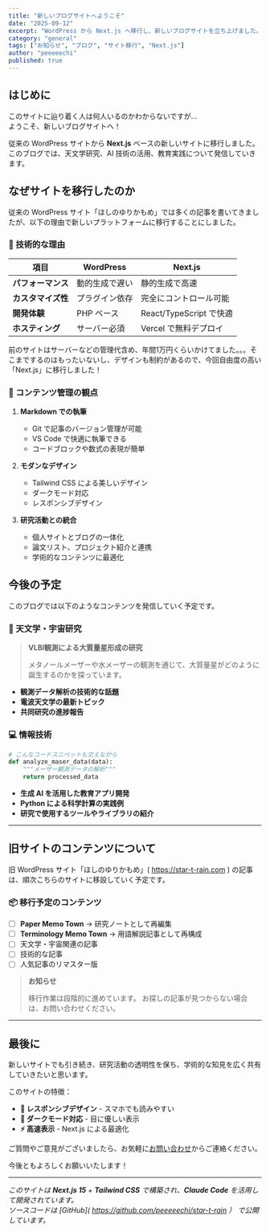 ```yaml
---
title: "新しいブログサイトへようこそ"
date: "2025-09-12"
excerpt: "WordPress から Next.js へ移行し、新しいブログサイトを立ち上げました。研究活動や技術的な発見について発信していきます。"
category: "general"
tags: ["お知らせ", "ブログ", "サイト移行", "Next.js"]
author: "peeeeechi"
published: true
---
```


## はじめに

このサイトに辿り着く人は何人いるのかわからないですが...  
ようこそ、新しいブログサイトへ！

従来の WordPress サイトから **Next.js** ベースの新しいサイトに移行しました。このブログでは、天文学研究、AI 技術の活用、教育実践について発信していきます。

## なぜサイトを移行したのか

従来の WordPress サイト「ほしのゆりかもめ」では多くの記事を書いてきましたが、以下の理由で新しいプラットフォームに移行することにしました。

### 🚀 技術的な理由

| 項目 | WordPress | Next.js |
|------|-----------|---------|
| **パフォーマンス** | 動的生成で遅い | 静的生成で高速 |
| **カスタマイズ性** | プラグイン依存 | 完全にコントロール可能 |
| **開発体験** | PHP ベース | React/TypeScript で快適 |
| **ホスティング** | サーバー必須 | Vercel で無料デプロイ |

前のサイトはサーバーなどの管理代含め、年間1万円くらいかけてました。。。そこまでするのはもったいないし、デザインも制約があるので、今回自由度の高い「Next.js」に移行しました！

### 📝 コンテンツ管理の観点

1. **Markdown での執筆**
   - Git で記事のバージョン管理が可能
   - VS Code で快適に執筆できる
   - コードブロックや数式の表現が簡単

2. **モダンなデザイン**
   - Tailwind CSS による美しいデザイン
   - ダークモード対応
   - レスポンシブデザイン

3. **研究活動との統合**
   - 個人サイトとブログの一体化
   - 論文リスト、プロジェクト紹介と連携
   - 学術的なコンテンツに最適化

## 今後の予定

このブログでは以下のようなコンテンツを発信していく予定です。

### 🌟 天文学・宇宙研究

> **VLBI観測による大質量星形成の研究**  
>
> メタノールメーザーや水メーザーの観測を通じて、大質量星がどのように誕生するのかを探っています。

- **観測データ解析の技術的な話題**
- **電波天文学の最新トピック**
- **共同研究の進捗報告**

### 💻 情報技術

```python
# こんなコードスニペットも交えながら
def analyze_maser_data(data):
    """メーザー観測データの解析"""
    return processed_data
```

- **生成 AI を活用した教育アプリ開発**
- **Python による科学計算の実践例**
- **研究で使用するツールやライブラリの紹介**

---

## 旧サイトのコンテンツについて

旧 WordPress サイト「ほしのゆりかもめ」( https://star-t-rain.com ) 
の記事は、順次こちらのサイトに移設していく予定です。

### 📦 移行予定のコンテンツ

- [ ] **Paper Memo Town** → 研究ノートとして再編集
- [ ] **Terminology Memo Town** → 用語解説記事として再構成
- [ ] 天文学・宇宙関連の記事
- [ ] 技術的な記事
- [ ] 人気記事のリマスター版

> **お知らせ** 
> 
> 移行作業は段階的に進めています。
> お探しの記事が見つからない場合は、お問い合わせください。

---

## 最後に

新しいサイトでも引き続き、研究活動の透明性を保ち、学術的な知見を広く共有していきたいと思います。

このサイトの特徴：
- **📱 レスポンシブデザイン** - スマホでも読みやすい
- **🌙 ダークモード対応** - 目に優しい表示
- **⚡ 高速表示** - Next.js による最適化

ご質問やご意見がございましたら、お気軽に[お問い合わせ](/#contact)からご連絡ください。

今後ともよろしくお願いいたします！

---

*このサイトは **Next.js 15** + **Tailwind CSS** で構築され、**Claude Code** を活用して開発されています。*  
*ソースコードは [GitHub]( https://github.com/peeeeechi/star-t-rain ）*
*で公開しています。*